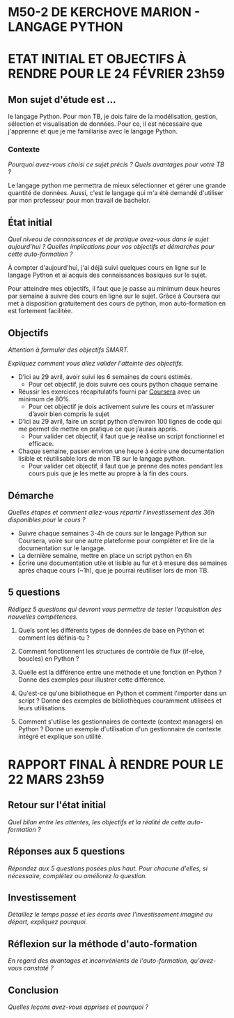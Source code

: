 # M50-2 DE KERCHOVE MARION - LANGAGE PYTHON

# ETAT INITIAL ET OBJECTIFS À RENDRE POUR LE 24 FÉVRIER 23h59

## Mon sujet d'étude est ...

le langage Python. Pour mon TB, je dois faire de la modélisation, gestion, sélection et visualisation de données. Pour ce, il est nécessaire que j'apprenne et que je me familiarise avec le langage Python.

### Contexte

*Pourquoi avez-vous choisi ce sujet précis ? Quels avantages pour votre TB ?*

Le langage python me permettra de mieux sélectionner et gérer une grande quantité de données. Aussi, c'est le langage qui m'a été demandé d'utiliser par mon professeur pour mon travail de bachelor.

## État initial

*Quel niveau de connaissances et de pratique avez-vous dans le sujet aujourd'hui ? Quelles implications pour vos objectifs et démarches pour cette auto-formation ?*

À compter d'aujourd'hui, j'ai déjà suivi quelques cours en ligne sur le langage Python et ai acquis des connaissances basiques sur le sujet.

Pour atteindre mes objectifs, il faut que je passe au minimum deux heures par semaine à suivre des cours en ligne sur le sujet. Grâce à Coursera qui met à disposition gratuitement des cours de python, mon auto-formation en est fortement facilitée. 

## Objectifs

*Attention à formuler des objectifs SMART.*

*Expliquez comment vous allez valider l'atteinte des objectifs.*

- D’ici au 29 avril, avoir suivi les 6 semaines de cours estimés.
    - Pour cet objectif, je dois suivre ces cours python chaque semaine
- Réussir les exercices récapitulatifs fourni par [Coursera](http://coursera.org) avec un minimum de 80%.
    - Pour cet objectif je dois activement suivre les cours et m’assurer d’avoir bien compris le sujet
- D’ici au 29 avril, faire un script python d’environ 100 lignes de code qui me permet de mettre en pratique ce que j’aurais appris.
    - Pour valider cet objectif, il faut que je réalise un script fonctionnel et efficace.
- Chaque semaine, passer environ une heure à écrire une documentation lisible et réutilisable lors de mon TB sur le langage python.
    - Pour valider cet objectif, il faut que je prenne des notes pendant les cours puis que je les mette au propre à la fin des cours.

## Démarche

*Quelles étapes et comment allez-vous répartir l'investissement des 36h disponibles pour le cours ?*

- Suivre chaque semaines 3-4h de cours sur le langage Python sur Coursera, voire sur une autre plateforme pour compléter et lire de la documentation sur le langage.
- La dernière semaine, mettre en place un script python en 6h
- Écrire une documentation utile et lisible au fur et à mesure des semaines après chaque cours (~1h), que je pourrai réutiliser lors de mon TB.

## 5 questions

_Rédigez 5 questions qui devront vous permettre de tester l'acquisition des nouvelles compétences._

1. Quels sont les différents types de données de base en Python et comment les définis-tu ?

2. Comment fonctionnent les structures de contrôle de flux (if-else, boucles) en Python ? 

3. Quelle est la différence entre une méthode et une fonction en Python ? Donne des exemples pour illustrer cette différence.

4. Qu'est-ce qu'une bibliothèque en Python et comment l'importer dans un script ? Donne des exemples de bibliothèques couramment utilisées et leurs utilisations.

5. Comment s'utilise les gestionnaires de contexte (context managers) en Python ? Donne un exemple d'utilisation d'un gestionnaire de contexte intégré et explique son utilité.

# RAPPORT FINAL À RENDRE POUR LE 22 MARS 23h59

## Retour sur l'état initial

_Quel bilan entre les attentes, les objectifs et la réalité de cette auto-formation ?_

## Réponses aux 5 questions

_Répondez aux 5 questions posées plus haut. Pour chacune d'elles, si nécessaire, complétez ou améliorez la question._

## Investissement

_Détaillez le temps passé et les écarts avec l'investissement imaginé au départ, expliquez pourquoi._

## Réflexion sur la méthode d'auto-formation

_En regard des avantages et inconvénients de l'auto-formation, qu'avez-vous constaté ?_

## Conclusion

_Quelles leçons avez-vous apprises et pourquoi ?_
